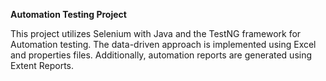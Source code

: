**Automation Testing Project**

This project utilizes Selenium with Java and the TestNG framework for Automation testing. The data-driven approach is implemented using Excel and properties files. Additionally, automation reports are generated using Extent  Reports.
